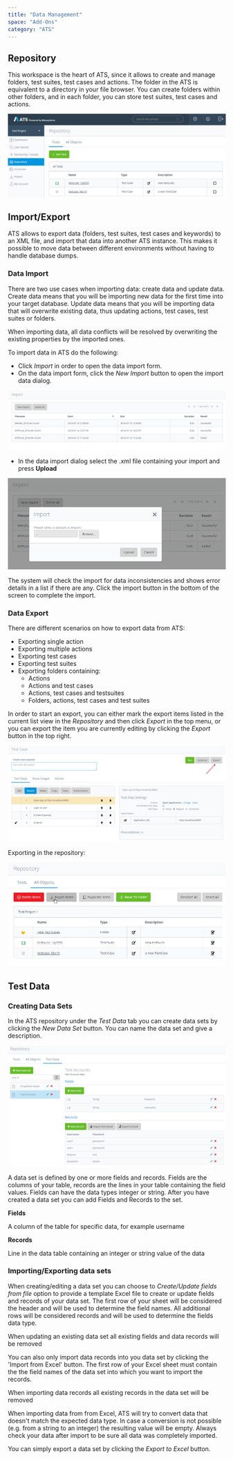 ```yaml
---
title: "Data Management"
space: "Add-Ons"
category: "ATS"
---
```


## Repository

This workspace is the heart of ATS, since it allows to create and manage folders, test suites, test cases and actions. The folder in the ATS is equivalent to a directory in your file browser. You can create folders within other folders, and in each folder, you can store test suites, test cases and actions.

![Repository of the ATS](attachments/data-management/21168203.png)

## Import/Export

ATS allows to export data (folders, test suites, test cases and keywords) to an XML file, and import that data into another ATS instance. This makes it possible to move data between different environments without having to handle database dumps.

### Data Import

There are two use cases when importing data: create data and update data. Create data means that you will be importing new data for the first time into your target database. Update data means that you will be importing data that will overwrite existing data, thus updating actions, test cases, test suites or folders.

When importing data, all data conflicts will be resolved by overwriting the existing properties by the imported ones.

To import data in ATS do the following:

*   Click _Import_ in order to open the data import form.
*   On the data import form, click the _New Import_ button to open the import data dialog.

![ATS Import Page](attachments/data-management/21168204.png)

*   In the data import dialog select the .xml file containing your import and press **Upload**

![Data Import Dialog](attachments/data-management/21168205.png)

The system will check the import for data inconsistencies and shows error details in a list if there are any. Click the import button in the bottom of the screen to complete the import.

### Data Export

There are different scenarios on how to export data from ATS:

*   Exporting single action
*   Exporting multiple actions
*   Exporting test cases
*   Exporting test suites
*   Exporting folders containing:
    *   Actions
    *   Actions and test cases
    *   Actions, test cases and testsuites
    *   Folders, actions, test cases and test suites

In order to start an export, you can either mark the export items listed in the current list view in the _Repository_ and then click _Export_ in the top menu, or you can export the item you are currently editing by clicking the _Export_ button in the top right.

![Exporting a test Case](attachments/data-management/21168206.png)

Exporting in the repository:

![Exporting items in the Repository](attachments/data-management/21168207.png)

## Test Data

### Creating Data Sets

In the ATS repository under the _Test Data_ tab you can create data sets by clicking the _New Data Set_ button. You can name the data set and give a description.

![](attachments/data-management/21168208.png)

A data set is defined by one or more fields and records. Fields are the columns of your table, records are the lines in your table containing the field values. Fields can have the data types integer or string. After you have created a data set you can add Fields and Records to the set.

**Fields**

A column of the table for specific data, for example username

**Records**

Line in the data table containing an integer or string value of the data

### Importing/Exporting data sets

When creating/editing a data set you can choose to _Create/Update fields from file_ option to provide a template Excel file to create or update fields and records of your data set. The first row of your sheet will be considered the header and will be used to determine the field names. All additional rows will be considered records and will be used to determine the fields data type.

<div class="alert alert-info">

When updating an existing data set all existing fields and data records will be removed

</div>

You can also only import data records into you data set by clicking the 'Import from Excel' button. The first row of your Excel sheet must contain the the field names of the data set into which you want to import the records.

<div class="alert alert-info">

When importing data records all existing records in the data set will be removed

</div><div class="alert alert-info">

When importing data from from Excel, ATS will try to convert data that doesn't match the expected data type. In case a conversion is not possible (e.g. from a string to an integer) the resulting value will be empty. Always check your data after import to be sure all data was completely imported.

</div>

You can simply export a data set by clicking the _Export to Excel_ button.
